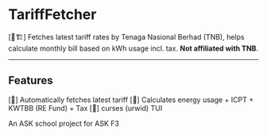 # TariffFetcher

[🚧🏗️] Fetches latest tariff rates by Tenaga Nasional Berhad (TNB), helps calculate monthly bill based on kWh usage incl. tax. **Not affiliated with TNB**.

---

## Features

[🚧] Automatically fetches latest tariff
[🚧] Calculates energy usage + ICPT + KWTBB (RE Fund) + Tax
[🚧] curses (urwid) TUI

An ASK school project for ASK F3
